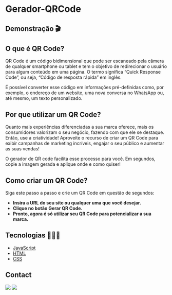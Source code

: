 # Gerador-QRCode
<h2>Demonstração 🎬</h2>

<h2>O que é QR Code?</h2>
<p>QR Code é um código bidimensional que pode ser escaneado pela câmera de qualquer smartphone ou tablet e tem o objetivo de redirecionar o usuário para algum conteúdo em uma página. O termo significa “Quick Response Code”, ou seja, “Código de resposta rápida” em inglês.

É possível converter esse código em informações pré-definidas como, por exemplo, o endereço de um website, uma nova conversa no WhatsApp ou, até mesmo, um texto personalizado.</p>

<h2>Por que utilizar um QR Code?</h2>
<p>Quanto mais experiências diferenciadas a sua marca oferece, mais os consumidores valorizam o seu negócio, fazendo com que ele se destaque. Então, use a criatividade! Aproveite o recurso de criar um QR Code para exibir campanhas de marketing incríveis, engajar o seu público e aumentar as suas vendas!</p>
<p>O gerador de QR code facilita esse processo para você. Em segundos, copie a imagem gerada e aplique onde e como quiser!</p>

<h2>Como criar um QR Code?</h2>
<p>Siga este passo a passo e crie um QR Code em questão de segundos:</p>

<p> 
    <ul>
        <li><b>Insira a URL do seu site ou qualquer uma que você desejar.</li>
        <li>Clique no botão Gerar QR Code.</li>
      <li>Pronto, agora é só utilizar seu QR Code para potencializar a sua marca.</b></li>
    </ul>
</p>

<h2> Tecnologias 👨🏾‍💻</h2>

- [JavaScript](https://pt.wikipedia.org/wiki/JavaScript)
- [HTML](https://developer.mozilla.org/pt-BR/docs/Web/HTML)
- [CSS](https://pt.wikipedia.org/wiki/Cascading_Style_Sheets)

<h2> Contact </h2>
  
  <a href="https://www.linkedin.com/in/elizeusantoss/" target="_blank"><img src="https://img.shields.io/badge/LinkedIn-0077B5?style=for-the-badge&logo=linkedin&logoColor=white" target="_blank"></a>
  <a href="mailto:elyzeu.tec@gmail.com" target="_blank"><img src="https://img.shields.io/badge/Gmail-D14836?style=for-the-badge&logo=gmail&logoColor=white"></a>
